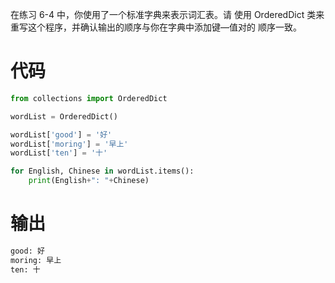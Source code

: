 在练习 6-4 中，你使用了一个标准字典来表示词汇表。请
使用 OrderedDict 类来重写这个程序，并确认输出的顺序与你在字典中添加键—值对的
顺序一致。
# 代码
```python
from collections import OrderedDict

wordList = OrderedDict()

wordList['good'] = '好'
wordList['moring'] = '早上'
wordList['ten'] = '十'

for English, Chinese in wordList.items():
    print(English+": "+Chinese)
```
# 输出
```python
good: 好
moring: 早上
ten: 十
```
